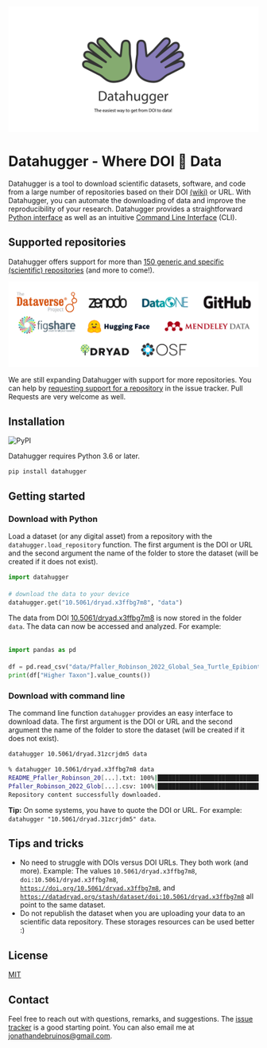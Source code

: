<p align="center">
  <img alt="Datahugger - Where DOI hugs Data" src="https://github.com/J535D165/datahugger/raw/main/datahugger_repocard_tagline.svg">
</p>

# Datahugger - Where DOI :open_hands: Data

Datahugger is a tool to download scientific datasets, software, and code from a large number of repositories based on their DOI [(wiki)](https://en.wikipedia.org/wiki/Digital_object_identifier) or URL. With Datahugger, you can automate the downloading of data and improve the reproducibility of your research. Datahugger provides a straightforward [Python interface](#download-with-python) as well as an intuitive [Command Line Interface](#download-with-command-line) (CLI).

## Supported repositories

Datahugger offers support for more than [<!-- count -->150<!-- count --> generic and specific (scientific) repositories](https://j535d165.github.io/datahugger/repositories) (and more to come!).

[![Datahugger support Zenodo, Dataverse, DataOne, GitHub, FigShare, HuggingFace, Mendeley Data, Dryad, OSF, and many more](https://github.com/J535D165/datahugger/raw/main/docs/images/logos.png)](https://j535d165.github.io/datahugger/repositories)

We are still expanding Datahugger with support for more repositories. You can
help by [requesting support for a repository](https://github.com/J535D165/datahugger/issues/new/choose) in the issue
tracker. Pull Requests are very welcome as well.

## Installation

![PyPI](https://img.shields.io/pypi/v/datahugger)

Datahugger requires Python 3.6 or later.

```
pip install datahugger
```

## Getting started

### Download with Python

Load a dataset (or any digital asset) from a repository with the
`datahugger.load_repository` function. The first argument is the DOI or URL
and the second argument the name of the folder to store the dataset (will be
created if it does not exist).

```python
import datahugger

# download the data to your device
datahugger.get("10.5061/dryad.x3ffbg7m8", "data")
```

The data from DOI [10.5061/dryad.x3ffbg7m8](https://doi.org/10.5061/dryad.x3ffbg7m8) is now stored in the folder `data`. The data can now be accessed and analyzed. For example:

```python

import pandas as pd

df = pd.read_csv("data/Pfaller_Robinson_2022_Global_Sea_Turtle_Epibiont_Database.csv")
print(df["Higher Taxon"].value_counts())
```


### Download with command line

The command line function `datahugger` provides an easy interface to download data. The first
argument is the DOI or URL and the second argument the name of the folder to store the dataset (will be
created if it does not exist).

```bash
datahugger 10.5061/dryad.31zcrjdm5 data
```

```bash
% datahugger 10.5061/dryad.x3ffbg7m8 data
README_Pfaller_Robinson_20[...].txt: 100%|█████████████████████████████████████| 17.1k/17.1k [00:00<00:00, 2.62MB/s]
Pfaller_Robinson_2022_Glob[...].csv: 100%|████████████████████████████████████████| 709k/709k [00:00<00:00, 904kB/s]
Repository content successfully downloaded.
```

**Tip:** On some systems, you have to quote the DOI or URL. For example: `datahugger "10.5061/dryad.31zcrjdm5" data`. 

## Tips and tricks

- No need to struggle with DOIs versus DOI URLs. They both work (and more). Example: The values `10.5061/dryad.x3ffbg7m8`, `doi:10.5061/dryad.x3ffbg7m8`, [`https://doi.org/10.5061/dryad.x3ffbg7m8`](https://doi.org/10.5061/dryad.x3ffbg7m8), and [`https://datadryad.org/stash/dataset/doi:10.5061/dryad.x3ffbg7m8`](https://datadryad.org/stash/dataset/doi:10.5061/dryad.x3ffbg7m8) all point to the same dataset.
- Do not republish the dataset when you are uploading your data to an scientific data repository. These storages resources can be used better :)

## License

[MIT](/LICENSE)

## Contact

Feel free to reach out with questions, remarks, and suggestions. The
[issue tracker](/issues) is a good starting point. You can also email me at
[jonathandebruinos@gmail.com](mailto:jonathandebruinos@gmail.com).

